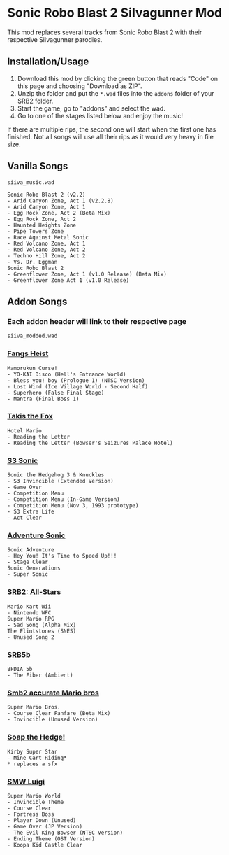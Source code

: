 # Sonic Robo Blast 2 SiIvagunner Mod

This mod replaces several tracks from Sonic Robo Blast 2 with their respective SiIvagunner parodies. 

## Installation/Usage

1. Download this mod by clicking the green button that reads "Code" on this page and choosing "Download as ZIP".
2. Unzip the folder and put the `*.wad` files into the `addons` folder of your SRB2 folder.
3. Start the game, go to "addons" and select the wad.
4. Go to one of the stages listed below and enjoy the music!

If there are multiple rips, the second one will start when the first one has finished.
Not all songs will use all their rips as it would very heavy in file size. 

## Vanilla Songs

`siiva_music.wad`

	Sonic Robo Blast 2 (v2.2)
	- Arid Canyon Zone, Act 1 (v2.2.8)
	- Arid Canyon Zone, Act 1
	- Egg Rock Zone, Act 2 (Beta Mix)
	- Egg Rock Zone, Act 2
	- Haunted Heights Zone
	- Pipe Towers Zone
	- Race Against Metal Sonic
	- Red Volcano Zone, Act 1
	- Red Volcano Zone, Act 2
	- Techno Hill Zone, Act 2
	- Vs. Dr. Eggman
	Sonic Robo Blast 2
	- Greenflower Zone, Act 1 (v1.0 Release) (Beta Mix)
	- Greenflower Zone Act 1 (v1.0 Release)

## Addon Songs
### Each addon header will link to their respective page

`siiva_modded.wad`

### [Fangs Heist](https://discord.gg/HgaWeNfgmY)

	Mamorukun Curse!
	- YO-KAI Disco (Hell's Entrance World) 
	- Bless you! boy (Prologue 1) (NTSC Version)
	- Lost Wind (Ice Village World - Second Half)
	- Superhero (False Final Stage)
	- Mantra (Final Boss 1)

### [Takis the Fox](https://sites.google.com/view/takisthefox/home)

	Hotel Mario
	- Reading the Letter
	- Reading the Letter (Bowser's Seizures Palace Hotel)

### [S3 Sonic](https://mb.srb2.org/addons/s3-sonic.6001/)

	Sonic the Hedgehog 3 & Knuckles
	- S3 Invincible (Extended Version)
	- Game Over
	- Competition Menu
	- Competition Menu (In-Game Version)
	- Competition Menu (Nov 3, 1993 prototype)
	- S3 Extra Life
	- Act Clear

### [Adventure Sonic](https://mb.srb2.org/addons/adventure-sonic-v1-8b.3589/)

	Sonic Adventure
	- Hey You! It's Time to Speed Up!!!
	- Stage Clear
	Sonic Generations
	- Super Sonic

### [SRB2: All-Stars](https://discord.gg/GTHwaPT6Rb)

	Mario Kart Wii
	- Nintendo WFC
	Super Mario RPG
	- Sad Song (Alpha Mix)
	The Flintstones (SNES)
	- Unused Song 2

### [SRB5b](https://mb.srb2.org/addons/srb5b-bfdia-5b.6216/)

	BFDIA 5b
	- The Fiber (Ambient)

### [Smb2 accurate Mario bros](https://mb.srb2.org/addons/smb2-accurate-mario-bros.7636/)

	Super Mario Bros.
	- Course Clear Fanfare (Beta Mix)
	- Invincible (Unused Version)

### [Soap the Hedge!](https://discord.gg/DWf2DvFX6z)

	Kirby Super Star
	- Mine Cart Riding*
	* replaces a sfx

### [SMW Luigi](https://discord.gg/jvpuGCGnTJ)

	Super Mario World
	- Invincible Theme
	- Course Clear
	- Fortress Boss
	- Player Down (Unused)
	- Game Over (JP Version)
	- The Evil King Bowser (NTSC Version)
	- Ending Theme (OST Version)
	- Koopa Kid Castle Clear